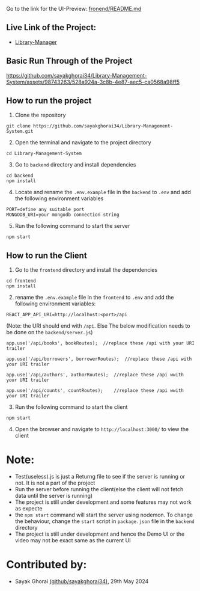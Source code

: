 Go to the link for the UI-Preview: [fronend/README.md](https://github.com/sayakghorai34/Library-Management-System/blob/main/frontend/README.md)

## Live Link of the Project:
 - [Library-Manager](https://sg34-library-manager.netlify.app/)

## Basic Run Through of the Project

https://github.com/sayakghorai34/Library-Management-System/assets/98743263/528a924a-3c8b-4e87-aec5-ca0568a98ff5


## How to run the project
1. Clone the repository
```
git clone https://github.com/sayakghorai34/Library-Management-System.git
```
2. Open the terminal and navigate to the project directory
```
cd Library-Management-System
```
3. Go to `backend` directory and install dependencies
```
cd backend
npm install
```
4. Locate and rename the `.env.example` file in the `backend` to `.env` and add the following environment variables
```
PORT=define any suitable port
MONGODB_URI=your mongodb connection string
```
5. Run the following command to start the server
```
npm start
```
## How to run the Client
1. Go to the `frontend` directory and install the dependencies
```
cd frontend
npm install
```
2. rename the `.env.example` file in the `frontend` to `.env` and add the following environment variables:
```
REACT_APP_API_URI=http://localhost:<port>/api
```
(Note: the URI should end with `/api`. Else The below modification needs to be done on the `backend/server.js`)
```
app.use('/api/books', bookRoutes);  //replace these /api with your URI trailer

app.use('/api/borrowers', borrowerRoutes);  //replace these /api with your URI trailer

app.use('/api/authors', authorRoutes);  //replace these /api wwith your URI trailer

app.use('/api/counts', countRoutes);    //replace these /api wwith your URI trailer
```
3. Run the following command to start the client
```
npm start
```
4. Open the browser and navigate to `http://localhost:3000/` to view the client

# Note:
 - Test(useless).js is just a Returng file to see if the server is running or not. It is not a part of the project
 - Run the server before running the client(else the client will not fetch data until the server is running)
 - The project is still under development and some features may not work as expecte 
 - the `npm start` command will start the server using nodemon. To change the behaviour, change the `start` script in `package.json` file in the `backend` directory
 - The project is still under development and hence the Demo UI or the video may not be exact same as the current UI

# Contributed by:
 - Sayak Ghorai [(github/sayakghorai34)](https://github.com/sayakghorai34), 29th May 2024 
